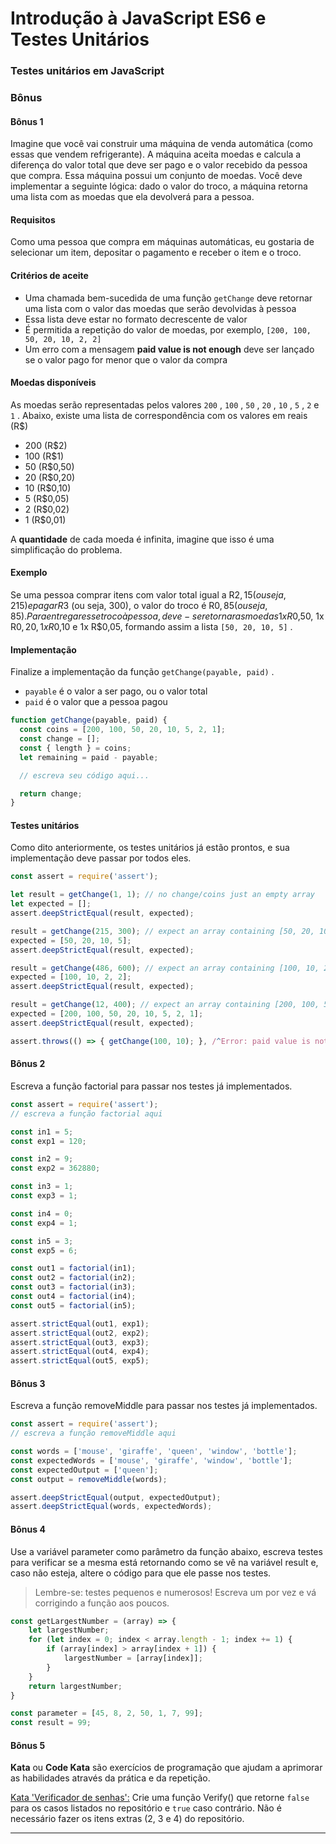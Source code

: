 # Introdução à JavaScript ES6 e Testes Unitários

### Testes unitários em JavaScript
### Bônus

#### Bônus 1

Imagine que você vai construir uma máquina de venda automática (como essas que vendem refrigerante). A máquina aceita moedas e calcula a diferença do valor total que deve ser pago e o valor recebido da pessoa que compra. Essa máquina possui um conjunto de moedas. Você deve implementar a seguinte lógica: dado o valor do troco, a máquina retorna uma lista com as moedas que ela devolverá para a pessoa.

#### Requisitos

Como uma pessoa que compra em máquinas automáticas, eu gostaria de selecionar um item, depositar o pagamento e receber o item e o troco.

#### Critérios de aceite

-   Uma chamada bem-sucedida de uma função  `getChange`  deve retornar uma lista com o valor das moedas que serão devolvidas à pessoa
-   Essa lista deve estar no formato decrescente de valor
-   É permitida a repetição do valor de moedas, por exemplo,  `[200, 100, 50, 20, 10, 2, 2]`
-   Um erro com a mensagem  **paid value is not enough** deve ser lançado se o valor pago for menor que o valor da compra

#### Moedas disponíveis

As moedas serão representadas pelos valores  `200`  ,  `100`  ,  `50`  ,  `20`  ,  `10`  ,  `5`  ,  `2`  e  `1`  . Abaixo, existe uma lista de correspondência com os valores em reais (R$)

-   200 (R$2)
-   100 (R$1)
-   50 (R$0,50)
-   20 (R$0,20)
-   10 (R$0,10)
-   5 (R$0,05)
-   2 (R$0,02)
-   1 (R$0,01)

A  **quantidade** de cada moeda é infinita, imagine que isso é uma simplificação do problema.

#### Exemplo

Se uma pessoa comprar itens com valor total igual a R$2,15 (ou seja, 215) e pagar R$3 (ou seja, 300), o valor do troco é R$0,85 (ou seja, 85). Para entregar esse troco à pessoa, deve-se retornar as moedas 1x R$0,50, 1x R$0,20, 1x R$0,10 e 1x R$0,05, formando assim a lista  `[50, 20, 10, 5]`  .

#### Implementação

Finalize a implementação da função  `getChange(payable, paid)`  .

-   `payable`  é o valor a ser pago, ou o valor total
-   `paid`  é o valor que a pessoa pagou



```javascript
function getChange(payable, paid) {
  const coins = [200, 100, 50, 20, 10, 5, 2, 1];
  const change = [];
  const { length } = coins;
  let remaining = paid - payable;

  // escreva seu código aqui...

  return change;
}
```

#### Testes unitários

Como dito anteriormente, os testes unitários já estão prontos, e sua implementação deve passar por todos eles.


```javascript
const assert = require('assert');

let result = getChange(1, 1); // no change/coins just an empty array
let expected = [];
assert.deepStrictEqual(result, expected);

result = getChange(215, 300); // expect an array containing [50, 20, 10, 5]
expected = [50, 20, 10, 5];
assert.deepStrictEqual(result, expected);

result = getChange(486, 600); // expect an array containing [100, 10, 2, 2]
expected = [100, 10, 2, 2];
assert.deepStrictEqual(result, expected);

result = getChange(12, 400); // expect an array containing [200, 100, 50, 20, 10, 5, 2, 1]
expected = [200, 100, 50, 20, 10, 5, 2, 1];
assert.deepStrictEqual(result, expected);

assert.throws(() => { getChange(100, 10); }, /^Error: paid value is not enough$/);
```

#### Bônus 2

Escreva a função factorial para passar nos testes já implementados.


```javascript
const assert = require('assert');
// escreva a função factorial aqui

const in1 = 5;
const exp1 = 120;

const in2 = 9;
const exp2 = 362880;

const in3 = 1;
const exp3 = 1;

const in4 = 0;
const exp4 = 1;

const in5 = 3;
const exp5 = 6;

const out1 = factorial(in1);
const out2 = factorial(in2);
const out3 = factorial(in3);
const out4 = factorial(in4);
const out5 = factorial(in5);

assert.strictEqual(out1, exp1);
assert.strictEqual(out2, exp2);
assert.strictEqual(out3, exp3);
assert.strictEqual(out4, exp4);
assert.strictEqual(out5, exp5);
```

#### Bônus 3

Escreva a função removeMiddle para passar nos testes já implementados.


```javascript
const assert = require('assert');
// escreva a função removeMiddle aqui

const words = ['mouse', 'giraffe', 'queen', 'window', 'bottle'];
const expectedWords = ['mouse', 'giraffe', 'window', 'bottle'];
const expectedOutput = ['queen'];
const output = removeMiddle(words);

assert.deepStrictEqual(output, expectedOutput);
assert.deepStrictEqual(words, expectedWords);
```

#### Bônus 4

Use a variável parameter como parâmetro da função abaixo, escreva testes para verificar se a mesma está retornando como se vê na variável result e, caso não esteja, altere o código para que ele passe nos testes.

> Lembre-se: testes pequenos e numerosos! Escreva um por vez e vá corrigindo a função aos poucos.


```javascript
const getLargestNumber = (array) => {
    let largestNumber;
    for (let index = 0; index < array.length - 1; index += 1) {
        if (array[index] > array[index + 1]) {
            largestNumber = [array[index]];
        }
    }
    return largestNumber;
}

const parameter = [45, 8, 2, 50, 1, 7, 99];
const result = 99;
```

#### Bônus 5

**Kata** ou  **Code Kata** são exercícios de programação que ajudam a aprimorar as habilidades através da prática e da repetição.

[Kata 'Verificador de senhas':](https://github.com/CodeYourFuture/js-exercises-tdd/tree/master/III.tdd-katas/password-verifier) Crie uma função Verify() que retorne  `false`  para os casos listados no repositório e  `true`  caso contrário. Não é necessário fazer os itens extras (2, 3 e 4) do repositório.

----------
